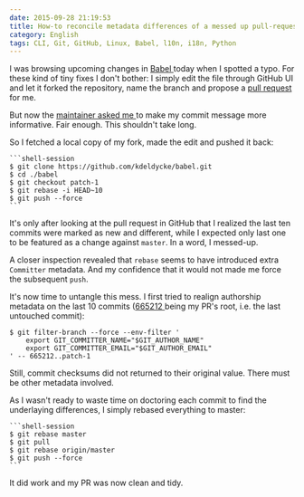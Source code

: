 ```yaml
---
date: 2015-09-28 21:19:53
title: How-to reconcile metadata differences of a messed up pull-request 
category: English
tags: CLI, Git, GitHub, Linux, Babel, l10n, i18n, Python
---
```


I was browsing upcoming changes in [Babel
](https://github.com/python-babel/babel) today when I spotted a typo. For these
kind of tiny fixes I don't bother: I simply edit the file through GitHub UI and
let it forked the repository, name the branch and propose a [pull request
](https://github.com/python-babel/babel/pull/264) for me.

But now the [maintainer asked me
](https://github.com/python-babel/babel/pull/264#issuecomment-143711250) to
make my commit message more informative. Fair enough. This shouldn't take long.

So I fetched a local copy of my fork, made the edit and pushed it back:

    ```shell-session
    $ git clone https://github.com/kdeldycke/babel.git
    $ cd ./babel
    $ git checkout patch-1
    $ git rebase -i HEAD~10
    $ git push --force
    ```

It's only after looking at the pull request in GitHub that I realized the last
ten commits were marked as new and different, while I expected only last one to
be featured as a change against `master`. In a word, I messed-up.

A closer inspection revealed that `rebase` seems to have introduced extra
`Committer` metadata. And my confidence that it would not made me force the
subsequent `push`.

It's now time to untangle this mess. I first tried to realign authorship
metadata on the last 10 commits ([665212
](https://github.com/python-babel/babel/commit/665212) being my PR's root, i.e.
the last untouched commit):

    $ git filter-branch --force --env-filter '
        export GIT_COMMITTER_NAME="$GIT_AUTHOR_NAME"
        export GIT_COMMITTER_EMAIL="$GIT_AUTHOR_EMAIL"
    ' -- 665212..patch-1

Still, commit checksums did not returned to their original value. There must be
other metadata involved.

As I wasn't ready to waste time on doctoring each commit to find the
underlaying differences, I simply rebased everything to master:

    ```shell-session
    $ git rebase master
    $ git pull
    $ git rebase origin/master
    $ git push --force
    ```

It did work and my PR was now clean and tidy.
